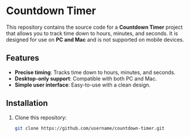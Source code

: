 # Countdown Timer

This repository contains the source code for a **Countdown Timer** project that allows you to track time down to hours, minutes, and seconds. It is designed for use on **PC and Mac** and is not supported on mobile devices.

## Features

- **Precise timing**: Tracks time down to hours, minutes, and seconds.
- **Desktop-only support**: Compatible with both PC and Mac.
- **Simple user interface**: Easy-to-use with a clean design.

## Installation

1. Clone this repository:
   ```bash
   git clone https://github.com/username/countdown-timer.git
